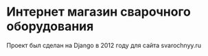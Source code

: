 # Интернет магазин сварочного оборудования

Проект был сделан на Django в 2012 году для сайта svarochnyy.ru

